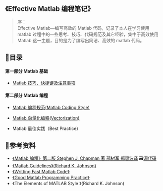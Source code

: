 ## 《Effective Matlab 编程笔记》

> 序：  
> Effective Matlab—编写高效的 Matlab 代码，记录了本人在学习使用 matlab 过程中的一些思考、技巧、代码规范及其它经验，集中于高效使用 Matlab 这一主题，目的是为了编写出简洁、高效的 matlab 代码。

## 📑目录

#### 第一部分 Matlab 基础

* [Matlab 技巧、快捷键及注意事项](/docs/matlab技巧_快捷键_注意事项.md)

#### 第二部分 Matlab 编程

* [Matlab 编程规范\(Matlab Coding Style\)](/docs/Matlab编程规范.md)

* [Matlab 向量化编程\(Vectorization\)](/docs/Matlab向量化编程.md)

* Matlab 最佳实践（Best Practice）

## 🔎参考资料

* [《Matlab 编程》第二版 Stephen J. Chapman 著 邢树军 郑碧波译](/assets/Matlab编程%28第二版%29.pdf)   🗃[源代码](/assets/《Matlab编程》源码)
* [《Matlab Guidelines》(Richard K. Johnson)]()
* [《Writting Fast Matlab Code》]()
* [《Good Matlab Programming Practice》]()
* 《The Elements of MATLAB Style 》\(Richard K. Johnson\)



